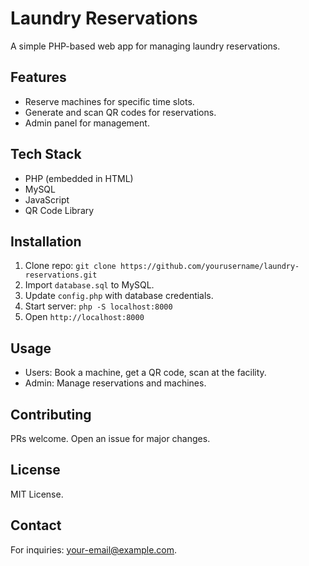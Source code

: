 # Laundry Reservations

A simple PHP-based web app for managing laundry reservations.

## Features

- Reserve machines for specific time slots.
- Generate and scan QR codes for reservations.
- Admin panel for management.

## Tech Stack

- PHP (embedded in HTML)
- MySQL
- JavaScript
- QR Code Library

## Installation

1. Clone repo: `git clone https://github.com/yourusername/laundry-reservations.git`
2. Import `database.sql` to MySQL.
3. Update `config.php` with database credentials.
4. Start server: `php -S localhost:8000`
5. Open `http://localhost:8000`

## Usage

- Users: Book a machine, get a QR code, scan at the facility.
- Admin: Manage reservations and machines.

## Contributing

PRs welcome. Open an issue for major changes.

## License

MIT License.

## Contact

For inquiries: [your-email@example.com](mailto:your-email@example.com).
